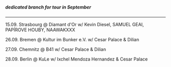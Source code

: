 ##### dedicated branch for tour in September

----
15.09. Strasbourg @ Diamant d'Or w/ Kevin Diesel, SAMUEL GEAI, PAPÍROVE HOUBY, NAAWAKXXX

26.09. Bremen @ Kultur im Bunker e.V. w/ Cesar Palace & Dilian

27.09. Chemnitz @ B41 w/ Cesar Palace & Dilian

28.09. Berlin @ KuLe w/ Ixchel Mendoza Hernandez & Cesar Palace
